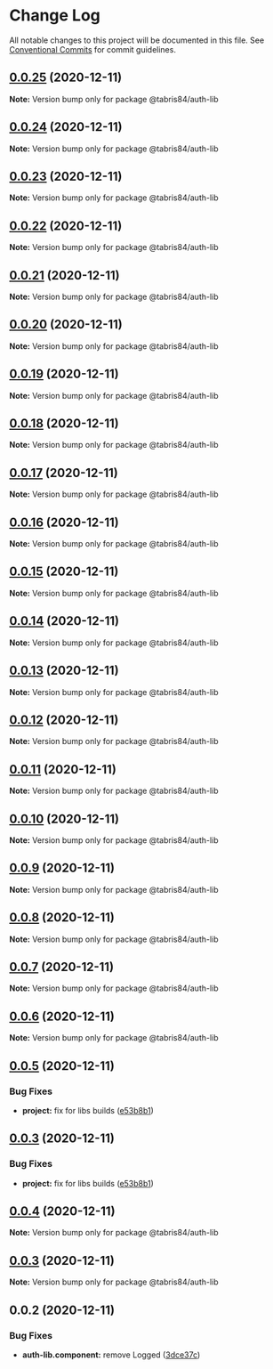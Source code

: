 # Change Log

All notable changes to this project will be documented in this file.
See [Conventional Commits](https://conventionalcommits.org) for commit guidelines.

## [0.0.25](https://github.com/Tabris841/myorg/compare/@tabris84/auth-lib@0.0.24...@tabris84/auth-lib@0.0.25) (2020-12-11)

**Note:** Version bump only for package @tabris84/auth-lib





## [0.0.24](https://github.com/Tabris841/myorg/compare/@tabris84/auth-lib@0.0.23...@tabris84/auth-lib@0.0.24) (2020-12-11)

**Note:** Version bump only for package @tabris84/auth-lib





## [0.0.23](https://github.com/Tabris841/myorg/compare/@tabris84/auth-lib@0.0.22...@tabris84/auth-lib@0.0.23) (2020-12-11)

**Note:** Version bump only for package @tabris84/auth-lib





## [0.0.22](https://github.com/Tabris841/myorg/compare/@tabris84/auth-lib@0.0.21...@tabris84/auth-lib@0.0.22) (2020-12-11)

**Note:** Version bump only for package @tabris84/auth-lib





## [0.0.21](https://github.com/Tabris841/myorg/compare/@tabris84/auth-lib@0.0.20...@tabris84/auth-lib@0.0.21) (2020-12-11)

**Note:** Version bump only for package @tabris84/auth-lib





## [0.0.20](https://github.com/Tabris841/myorg/compare/@tabris84/auth-lib@0.0.19...@tabris84/auth-lib@0.0.20) (2020-12-11)

**Note:** Version bump only for package @tabris84/auth-lib





## [0.0.19](https://github.com/Tabris841/myorg/compare/@tabris84/auth-lib@0.0.18...@tabris84/auth-lib@0.0.19) (2020-12-11)

**Note:** Version bump only for package @tabris84/auth-lib





## [0.0.18](https://github.com/Tabris841/myorg/compare/@tabris84/auth-lib@0.0.17...@tabris84/auth-lib@0.0.18) (2020-12-11)

**Note:** Version bump only for package @tabris84/auth-lib





## [0.0.17](https://github.com/Tabris841/myorg/compare/@tabris84/auth-lib@0.0.16...@tabris84/auth-lib@0.0.17) (2020-12-11)

**Note:** Version bump only for package @tabris84/auth-lib





## [0.0.16](https://github.com/Tabris841/myorg/compare/@tabris84/auth-lib@0.0.15...@tabris84/auth-lib@0.0.16) (2020-12-11)

**Note:** Version bump only for package @tabris84/auth-lib





## [0.0.15](https://github.com/Tabris841/myorg/compare/@tabris84/auth-lib@0.0.14...@tabris84/auth-lib@0.0.15) (2020-12-11)

**Note:** Version bump only for package @tabris84/auth-lib





## [0.0.14](https://github.com/Tabris841/myorg/compare/@tabris84/auth-lib@0.0.13...@tabris84/auth-lib@0.0.14) (2020-12-11)

**Note:** Version bump only for package @tabris84/auth-lib





## [0.0.13](https://github.com/Tabris841/myorg/compare/@tabris84/auth-lib@0.0.12...@tabris84/auth-lib@0.0.13) (2020-12-11)

**Note:** Version bump only for package @tabris84/auth-lib





## [0.0.12](https://github.com/Tabris841/myorg/compare/@tabris84/auth-lib@0.0.11...@tabris84/auth-lib@0.0.12) (2020-12-11)

**Note:** Version bump only for package @tabris84/auth-lib





## [0.0.11](https://github.com/Tabris841/myorg/compare/@tabris84/auth-lib@0.0.10...@tabris84/auth-lib@0.0.11) (2020-12-11)

**Note:** Version bump only for package @tabris84/auth-lib





## [0.0.10](https://github.com/Tabris841/myorg/compare/@tabris84/auth-lib@0.0.9...@tabris84/auth-lib@0.0.10) (2020-12-11)

**Note:** Version bump only for package @tabris84/auth-lib





## [0.0.9](https://github.com/Tabris841/myorg/compare/@tabris84/auth-lib@0.0.8...@tabris84/auth-lib@0.0.9) (2020-12-11)

**Note:** Version bump only for package @tabris84/auth-lib





## [0.0.8](https://github.com/Tabris841/myorg/compare/@tabris84/auth-lib@0.0.7...@tabris84/auth-lib@0.0.8) (2020-12-11)

**Note:** Version bump only for package @tabris84/auth-lib





## [0.0.7](https://github.com/Tabris841/myorg/compare/@tabris84/auth-lib@0.0.6...@tabris84/auth-lib@0.0.7) (2020-12-11)

**Note:** Version bump only for package @tabris84/auth-lib





## [0.0.6](https://github.com/Tabris841/myorg/compare/@tabris84/auth-lib@0.0.5...@tabris84/auth-lib@0.0.6) (2020-12-11)

**Note:** Version bump only for package @tabris84/auth-lib





## [0.0.5](https://github.com/Tabris841/myorg/compare/@tabris84/auth-lib@0.0.4...@tabris84/auth-lib@0.0.5) (2020-12-11)


### Bug Fixes

* **project:** fix for libs builds ([e53b8b1](https://github.com/Tabris841/myorg/commit/e53b8b140db62c1073e5647c30072cfb4a93af51))





## [0.0.3](https://github.com/Tabris841/myorg/compare/@tabris84/auth-lib@0.0.4...@tabris84/auth-lib@0.0.3) (2020-12-11)


### Bug Fixes

* **project:** fix for libs builds ([e53b8b1](https://github.com/Tabris841/myorg/commit/e53b8b140db62c1073e5647c30072cfb4a93af51))





## [0.0.4](https://github.com/Tabris841/myorg/compare/@tabris84/auth-lib@0.0.3...@tabris84/auth-lib@0.0.4) (2020-12-11)

**Note:** Version bump only for package @tabris84/auth-lib





## [0.0.3](https://github.com/Tabris841/myorg/compare/@tabris84/auth-lib@0.0.2...@tabris84/auth-lib@0.0.3) (2020-12-11)

**Note:** Version bump only for package @tabris84/auth-lib





## 0.0.2 (2020-12-11)


### Bug Fixes

* **auth-lib.component:** remove Logged ([3dce37c](https://github.com/Tabris841/myorg/commit/3dce37c52a93d3e9311160f0a73475ccc8ba58c3))
